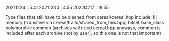 20211224 :  5.41
20211230 :  4.55
20220217 : 18.55


Type files that still have to be cleaned from cereal/cereal.hpp include:
    !!! memory (transitive via cereal/traits/shared_from_this.hpp)
    bitset
    base_class
    polymorphic
    common (archives will need cereal.hpp anyways, common is included after each archive (not by user), so this one is not that important)
